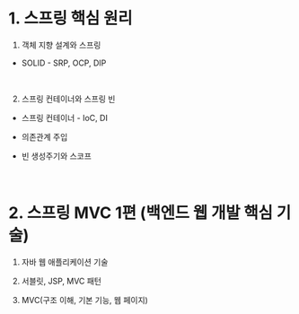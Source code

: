 # 1. 스프링 핵심 원리

1. 객체 지향 설계와 스프링

- SOLID - SRP, OCP, DIP

<br>

2. 스프링 컨테이너와 스프링 빈

- 스프링 컨테이너 - IoC, DI

- 의존관계 주입

- 빈 생성주기와 스코프

<br>

# 2. 스프링 MVC 1편 (백엔드 웹 개발 핵심 기술)

1. 자바 웹 애플리케이션 기술

2. 서블릿, JSP, MVC 패턴

3. MVC(구조 이해, 기본 기능, 웹 페이지)

<br>